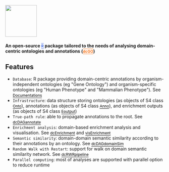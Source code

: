 <a href="index.html"><IMG src="dcGOR_logo.png" height="100px" id="logo"></a>

<B><h4>An open-source <a href="http://www.r-project.org" target="R" style="font-size: 12px; color: #4169E1; text-decoration: overline; border-bottom: 1px solid #4169E1">R</a> package tailored to the needs of analysing domain-centric ontologies and annotations (<a href="http://supfam.org/SUPERFAMILY/dcGO" target="dcGO" style="font-size: 12px; color: #F87217; text-decoration: overline; border-bottom: 1px solid #F87217">dcGO</a>)</h4></B>


## Features

* `Database`: R package providing domain-centric annotations by organism-independent ontologies (eg "Gene Ontology") and organism-specific ontologies (eg "Human Phenotype" and "Mammalian Phenotype"). See <a href="docs.html" style="font-size: 12px; color: #000000; text-decoration: none; border-bottom: 1px solid #000000">Documentations</a>
* `Infrastructure`: data structure storing ontologies (as objects of S4 class <a href="Onto-class.html" style="font-size: 12px; color: #000000; text-decoration: none; border-bottom: 1px solid #000000">Onto</a>), annotations (as objects of S4 class <a href="Anno-class.html" style="font-size: 12px; color: #000000; text-decoration: none; border-bottom: 1px solid #000000">Anno</a>), and enrichment outputs (as objects of S4 class <a href="Eoutput-class.html" style="font-size: 12px; color: #000000; text-decoration: none; border-bottom: 1px solid #000000">Eoutput</a>)
* `True-path rule`: able to propagate annotations to the root. See <a href="dcDAGannotate.html" style="font-size: 12px; color: #000000; text-decoration: none; border-bottom: 1px solid #000000">dcDAGannotate</a>
* `Enrichment analysis`: domain-based enrichment analysis and visualisation. See <a href="dcEnrichment.html" style="font-size: 12px; color: #000000; text-decoration: none; border-bottom: 1px solid #000000">dcEnrichment</a> and <a href="visEnrichment.html" style="font-size: 12px; color: #000000; text-decoration: none; border-bottom: 1px solid #000000">visEnrichment</a>
* `Semantic similarity`: domain-domain semantic similarity according to their annotations by an ontology. See <a href="dcDAGdomainSim.html" style="font-size: 12px; color: #000000; text-decoration: none; border-bottom: 1px solid #000000">dcDAGdomainSim</a>
* `Random Walk with Restart`: support for walk on domain semantic similarity network.  See <a href="dcRWRpipeline.html" style="font-size: 12px; color: #000000; text-decoration: none; border-bottom: 1px solid #000000">dcRWRpipeline</a>
* `Parallel computing`: most of analyses are supported with parallel option to reduce runtime
